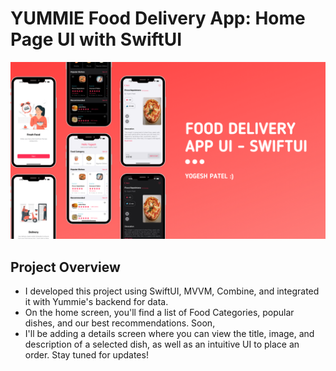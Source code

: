 # YUMMIE Food Delivery App: Home Page UI with SwiftUI

![APP UI](foodui.png)

## Project Overview
- I developed this project using SwiftUI, MVVM, Combine, and integrated it with Yummie's backend for data.
- On the home screen, you'll find a list of Food Categories, popular dishes, and our best recommendations.
Soon, 
- I'll be adding a details screen where you can view the title, image, and description of a selected dish, as well as an intuitive UI to place an order. Stay tuned for updates!


